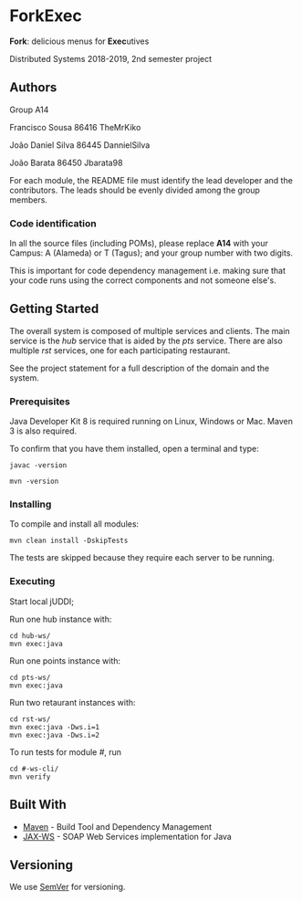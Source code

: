 # ForkExec

**Fork**: delicious menus for **Exec**utives

Distributed Systems 2018-2019, 2nd semester project

## Authors

Group A14

Francisco Sousa 86416 TheMrKiko

João Daniel Silva 86445 DannielSilva

João Barata 86450 Jbarata98

For each module, the README file must identify the lead developer and the contributors.
The leads should be evenly divided among the group members.

### Code identification

In all the source files (including POMs), please replace **A14** with your Campus: A (Alameda) or T (Tagus); and your group number with two digits.

This is important for code dependency management
i.e. making sure that your code runs using the correct components and not someone else's.

## Getting Started

The overall system is composed of multiple services and clients.
The main service is the _hub_ service that is aided by the _pts_ service.
There are also multiple _rst_ services, one for each participating restaurant.

See the project statement for a full description of the domain and the system.

### Prerequisites

Java Developer Kit 8 is required running on Linux, Windows or Mac.
Maven 3 is also required.

To confirm that you have them installed, open a terminal and type:

```
javac -version

mvn -version
```

### Installing

To compile and install all modules:

```
mvn clean install -DskipTests
```

The tests are skipped because they require each server to be running.

### Executing

Start local jUDDI;

Run one hub instance with:

```
cd hub-ws/
mvn exec:java
```

Run one points instance with:

```
cd pts-ws/
mvn exec:java
```

Run two retaurant instances with:

```
cd rst-ws/
mvn exec:java -Dws.i=1
mvn exec:java -Dws.i=2
```

To run tests for module _#_, run

```
cd #-ws-cli/
mvn verify
```

## Built With

- [Maven](https://maven.apache.org/) - Build Tool and Dependency Management
- [JAX-WS](https://javaee.github.io/metro-jax-ws/) - SOAP Web Services implementation for Java

## Versioning

We use [SemVer](http://semver.org/) for versioning.
